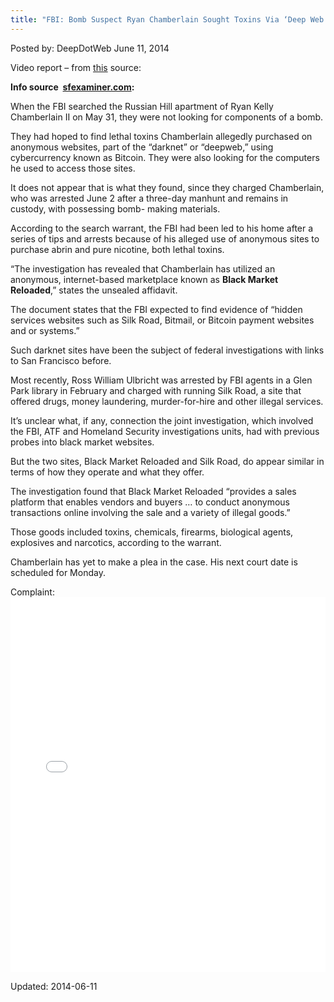 ```yaml
---
title: "FBI: Bomb Suspect Ryan Chamberlain Sought Toxins Via ‘Deep Web’ (BMR)"
---
```


Posted by: DeepDotWeb
<span>June 11, 2014</span>

<p>Video report &#8211; from <a href="http://sanfrancisco.cbslocal.com/2014/06/06/fbi-says-san-francisco-bomb-suspect-ryan-chamberlain-sought-toxins-ryan-kelly-chamberlain-ii-toxin-abrin-poison-explosives-dangerous-note-manifesto-manhunt/">this</a> source:<br />
<script src="http://CBSSF.images.worldnow.com/interface/js/WNVideo.js?rnd=272712;hostDomain=video.sanfrancisco.cbslocal.com;playerWidth=620;playerHeight=349;isShowIcon=true;clipId=10244117;flvUri=;partnerclipid=;adTag=News;advertisingZone=CBS.SF%252Fworldnowplayer;enableAds=true;landingPage=;islandingPageoverride=false;playerType=STANDARD_EMBEDDEDscript;controlsType=overlay"></script></p>
<p><strong>Info source  <a href="http://www.sfexaminer.com/sanfrancisco/silk-road-like-website-part-of-investigation-into-man-arrested-by-fbi-for-having-alleged-bomb-making-materials/Content?oid=2819736">sfexaminer.com</a>:</strong></p>
<p>When the FBI searched the Russian Hill apartment of Ryan Kelly Chamberlain II on May 31, they were not looking for components of a bomb.</p>
<p>They had hoped to find lethal toxins Chamberlain allegedly purchased on anonymous websites, part of the &#8220;darknet&#8221; or &#8220;deepweb,&#8221; using cybercurrency known as Bitcoin. They were also looking for the computers he used to access those sites.</p>
<p>It does not appear that is what they found, since they charged Chamberlain, who was arrested June 2 after a three-day manhunt and remains in custody, with possessing bomb- making materials.</p>
<p>According to the search warrant, the FBI had been led to his home after a series of tips and arrests because of his alleged use of anonymous sites to purchase abrin and pure nicotine, both lethal toxins.</p>
<p>&#8220;The investigation has revealed that Chamberlain has utilized an anonymous, internet-based marketplace known as <strong>Black Market Reloaded</strong>,&#8221; states the unsealed affidavit.</p>
<p>The document states that the FBI expected to find evidence of &#8220;hidden services websites such as Silk Road, Bitmail, or Bitcoin payment websites and or systems.&#8221;</p>
<p>Such darknet sites have been the subject of federal investigations with links to San Francisco before.</p>
<p>Most recently, Ross William Ulbricht was arrested by FBI agents in a Glen Park library in February and charged with running Silk Road, a site that offered drugs, money laundering, murder-for-hire and other illegal services.</p>
<p>It&#8217;s unclear what, if any, connection the joint investigation, which involved the FBI, ATF and Homeland Security investigations units, had with previous probes into black market websites.</p>
<p>But the two sites, Black Market Reloaded and Silk Road, do appear similar in terms of how they operate and what they offer.</p>
<p>The investigation found that Black Market Reloaded &#8220;provides a sales platform that enables vendors and buyers &#8230; to conduct anonymous transactions online involving the sale and a variety of illegal goods.&#8221;</p>
<p>Those goods included toxins, chemicals, firearms, biological agents, explosives and narcotics, according to the warrant.</p>
<p>Chamberlain has yet to make a plea in the case. His next court date is scheduled for Monday.</p>
<p>Complaint:<br />
<iframe id="doc_7386" class="scribd_iframe_embed" src="//www.scribd.com/embeds/229251691/content?start_page=1&amp;view_mode=scroll&amp;show_recommendations=true" width="100%" height="600" frameborder="0" scrolling="no" data-auto-height="false" data-aspect-ratio="undefined"></iframe></p>

Updated: 2014-06-11
    
